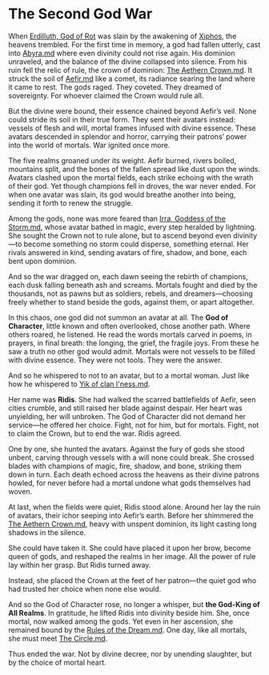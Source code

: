 # The Second God War

When [Erdilluth, God of Rot](../Gods/Fallen%20Gods/Erdilluth%2C%20God%20of%20Rot.md) was slain by the awakening of [Xiphos](../Concepts/Xiphos.md), the heavens trembled. For the first time in memory, a god had fallen utterly, cast into [Abyra.md](../Realms/Abyra.md) where even divinity could not rise again. His dominion unraveled, and the balance of the divine collapsed into silence. From his ruin fell the relic of rule, the crown of dominion: [The Aethern Crown.md](../Concepts/The%20Aethern%20Crown.md). It struck the soil of [Aefir.md](../Realms/Aefir.md) like a comet, its radiance searing the land where it came to rest. The gods raged. They coveted. They dreamed of sovereignty. For whoever claimed the Crown would rule all.

But the divine were bound, their essence chained beyond Aefir’s veil. None could stride its soil in their true form. They sent their avatars instead: vessels of flesh and will, mortal frames infused with divine essence. These avatars descended in splendor and horror, carrying their patrons’ power into the world of mortals. War ignited once more.

The five realms groaned under its weight. Aefir burned, rivers boiled, mountains split, and the bones of the fallen spread like dust upon the winds. Avatars clashed upon the mortal fields, each strike echoing with the wrath of their god. Yet though champions fell in droves, the war never ended. For when one avatar was slain, its god would breathe another into being, sending it forth to renew the struggle.

Among the gods, none was more feared than [Irra, Goddess of the Storm.md](../Gods/Greater%20Gods/Irra%2C%20Goddess%20of%20the%20Storm.md), whose avatar bathed in magic, every step heralded by lightning. She sought the Crown not to rule alone, but to ascend beyond even divinity—to become something no storm could disperse, something eternal. Her rivals answered in kind, sending avatars of fire, shadow, and bone, each bent upon dominion.

And so the war dragged on, each dawn seeing the rebirth of champions, each dusk falling beneath ash and screams. Mortals fought and died by the thousands, not as pawns but as soldiers, rebels, and dreamers—choosing freely whether to stand beside the gods, against them, or apart altogether.

In this chaos, one god did not summon an avatar at all. The **God of Character**, little known and often overlooked, chose another path. Where others roared, he listened. He read the words mortals carved in poems, in prayers, in final breath: the longing, the grief, the fragile joys. From these he saw a truth no other god would admit. Mortals were not vessels to be filled with divine essence. They were not tools. They were the answer.

And so he whispered to not to an avatar, but to a mortal woman. Just like how he whispered to [Yik of clan I'ness.md](../Characters%20of%20Interest/Yik%20of%20clan%20I%27ness.md).

Her name was **Ridis**. She had walked the scarred battlefields of Aefir, seen cities crumble, and still raised her blade against despair. Her heart was unyielding, her will unbroken. The God of Character did not demand her service—he offered her choice. Fight, not for him, but for mortals. Fight, not to claim the Crown, but to end the war. Ridis agreed.

One by one, she hunted the avatars. Against the fury of gods she stood unbent, carving through vessels with a will none could break. She crossed blades with champions of magic, fire, shadow, and bone, striking them down in turn. Each death echoed across the heavens as their divine patrons howled, for never before had a mortal undone what gods themselves had woven.

At last, when the fields were quiet, Ridis stood alone. Around her lay the ruin of avatars, their ichor seeping into Aefir’s earth. Before her shimmered the [The Aethern Crown.md](../Concepts/The%20Aethern%20Crown.md), heavy with unspent dominion, its light casting long shadows in the silence.

She could have taken it. She could have placed it upon her brow, become queen of gods, and reshaped the realms in her image. All the power of rule lay within her grasp. But Ridis turned away.

Instead, she placed the Crown at the feet of her patron—the quiet god who had trusted her choice when none else would.

And so the God of Character rose, no longer a whisper, but **the God-King of All Realms**. In gratitude, he lifted Ridis into divinity beside him. She, once mortal, now walked among the gods. Yet even in her ascension, she remained bound by the [Rules of the Dream.md](../Concepts/Rules%20of%20the%20Dream.md). One day, like all mortals, she must meet [The Circle.md](../Concepts/The%20Circle.md).

Thus ended the war. Not by divine decree, nor by unending slaughter, but by the choice of mortal heart.
